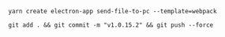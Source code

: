 ```shell
yarn create electron-app send-file-to-pc --template=webpack
```


```shell
git add . && git commit -m "v1.0.15.2" && git push --force
```